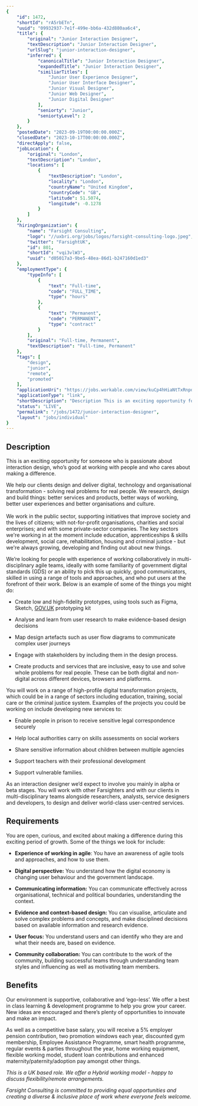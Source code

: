 ```yaml
---
{
	"id": 1472,
	"shortId": "rA5rbETn",
	"uuid": "09932937-7e1f-499e-bb6a-432d880aa6c4",
	"title": {
		"original": "Junior Interaction Designer",
		"textDescription": "Junior Interaction Designer",
		"urlSlug": "junior-interaction-designer",
		"inferred": {
			"canonicalTitle": "Junior Interaction Designer",
			"expandedTitle": "Junior Interaction Designer",
			"similiarTitles": [
				"Junior User Experience Designer",
				"Junior User Interface Designer",
				"Junior Visual Designer",
				"Junior Web Designer",
				"Junior Digital Designer"
			],
			"seniorty": "Junior",
			"seniortyLevel": 2
		}
	},
	"postedDate": "2023-09-19T00:00:00.000Z",
	"closedDate": "2023-10-17T00:00:00.000Z",
	"directApply": false,
	"jobLocation": {
		"original": "London",
		"textDescription": "London",
		"locations": [
			{
				"textDescription": "London",
				"locality": "London",
				"countryName": "United Kingdom",
				"countryCode": "GB",
				"latitude": 51.5074,
				"longitude": -0.1278
			}
		]
	},
	"hiringOrganization": {
		"name": "Farsight Consulting",
		"logo": "//uxbri.org/jobs/logos/farsight-consulting-logo.jpeg",
		"twitter": "FarsightUK",
		"id": 801,
		"shortId": "vqi3vlW3",
		"uuid": "d05017a3-9be5-48ea-86d1-b247160d1ed3"
	},
	"employmentType": {
		"typeInfo": [
			{
				"text": "Full-time",
				"code": "FULL_TIME",
				"type": "hours"
			},
			{
				"text": "Permanent",
				"code": "PERMANENT",
				"type": "contract"
			}
		],
		"original": "Full-time, Permanent",
		"textDescription": "Full-time, Permanent"
	},
	"tags": [
		"design",
		"junior",
		"remote",
		"promoted"
	],
	"applicationUri": "https://jobs.workable.com/view/kuCp4hHiaNtTxRnpdzjK4w/junior-interaction-designer-in-london-at-farsight-consulting",
	"applicationType": "link",
	"shortDescription": "Description This is an exciting opportunity for someone who is passionate about interaction design, who’s’ good at working with people and who cares about making a difference. We help our clients",
	"status": "LIVE",
	"permalink": "/jobs/1472/junior-interaction-designer",
	"layout": "jobs/individual"
}
---
```

<h2>Description</h2><p>This is an exciting opportunity for someone who is passionate about interaction design, who’s good at working with people and who cares about making a difference.</p><p>We help our clients design and deliver digital, technology and organisational transformation - solving real problems for real people. We research, design and build things: better services and products, better ways of working, better user experiences and better organisations and culture.<br><br>We work in the public sector, supporting initiatives that improve society and the lives of citizens; with not-for-profit organisations, charities and social enterprises; and with some private-sector companies. The key sectors we're working in at the moment include education, apprenticeships &amp; skills development, social care, rehabilitation, housing and criminal justice - but we're always growing, developing and finding out about new things.</p><p>We’re looking for people with experience of working collaboratively in multi-disciplinary agile teams, ideally with some familiarity of government digital standards (GDS) or an ability to pick this up quickly, good communicators, skilled in using a range of tools and approaches, and who put users at the forefront of their work. Below is an example of some of the things you might do:</p><ul><li><p>Create low and high-fidelity prototypes, using tools such as Figma, Sketch, <a target="_blank" rel="noopener noreferrer nofollow" href="http://GOV.UK">GOV.UK</a> prototyping kit</p></li><li><p>Analyse and learn from user research to make evidence-based design decisions</p></li><li><p>Map design artefacts such as user flow diagrams to communicate complex user journeys</p></li><li><p>Engage with stakeholders by including them in the design process.</p></li><li><p>Create products and services that are inclusive, easy to use and solve whole problems for real people. These can be both digital and non-digital across different devices, browsers and platforms.</p></li></ul><p>You will work on a range of high-profile digital transformation projects, which could be in a range of sectors including education, training, social care or the criminal justice system. Examples of the projects you could be working on include developing new services to:</p><ul><li><p>Enable people in prison to receive sensitive legal correspondence securely</p></li><li><p>Help local authorities carry on skills assessments on social workers</p></li><li><p>Share sensitive information about children between multiple agencies</p></li><li><p>Support teachers with their professional development</p></li><li><p>Support vulnerable families.</p></li></ul><p>As an interaction designer we’d expect to involve you mainly in alpha or beta stages. You will work with other Farsighters and with our clients in multi-disciplinary teams alongside researchers, analysts, service designers and developers, to design and deliver world-class user-centred services.</p><h2>Requirements</h2><p>You are open, curious, and excited about making a difference during this exciting period of growth. Some of the things we look for include:</p><ul><li><p><strong>Experience of working in agile</strong>: You have an awareness of agile tools and approaches, and how to use them.</p></li><li><p><strong>Digital perspective:</strong> You understand how the digital economy is changing user behaviour and the government landscape.</p></li><li><p><strong>Communicating information:</strong> You can communicate effectively across organisational, technical and political boundaries, understanding the context.</p></li><li><p><strong>Evidence and context-based design: </strong>You can visualise, articulate and solve complex problems and concepts, and make disciplined decisions based on available information and research evidence.</p></li><li><p><strong>User focus:</strong> You understand users and can identify who they are and what their needs are, based on evidence.</p></li><li><p><strong>Community collaboration: </strong>You can contribute to the work of the community, building successful teams through understanding team styles and influencing as well as motivating team members.</p></li></ul><h2>Benefits</h2><p>Our environment is supportive, collaborative and ‘ego-less’. We offer a best in class learning &amp; development programme to help you grow your career. New ideas are encouraged and there’s plenty of opportunities to innovate and make an impact.</p><p>As well as a competitive base salary, you will receive a 5% employer pension contribution, two promotion windows each year, discounted gym membership, Employee Assistance Programme, smart health programme, regular events &amp; parties throughout the year, home working equipment, flexible working model, student loan contributions and enhanced maternity/paternity/adoption pay amongst other things.</p><p><em>This is a UK based role. We offer a Hybrid working model - happy to discuss flexibility/remote arrangements.</em></p><p><em>Farsight Consulting is committed to providing equal opportunities and creating a diverse &amp; inclusive place of work where everyone feels welcome.</em></p>
